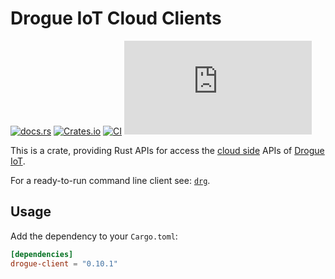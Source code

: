 # Drogue IoT Cloud Clients

[![docs.rs](https://docs.rs/drogue-client/badge.svg)](https://docs.rs/drogue-client)
[![Crates.io](https://img.shields.io/crates/v/drogue-client)](https://crates.io/crates/drogue-client)
[![CI](https://github.com/drogue-iot/drogue-client/workflows/CI/badge.svg)](https://github.com/drogue-iot/drogue-client/actions?query=workflow%3A%22CI%22)
[![Matrix](https://img.shields.io/matrix/drogue-iot:matrix.org)](https://matrix.to/#/#drogue-iot:matrix.org)

This is a crate, providing Rust APIs for access the [cloud side](https://github.com/drogue-iot/drogue-cloud)
APIs of [Drogue IoT](https://drogue.io).

For a ready-to-run command line client see: [`drg`](https://github.com/drogue-iot/drg).

## Usage

Add the dependency to your `Cargo.toml`:

~~~toml
[dependencies]
drogue-client = "0.10.1"
~~~

